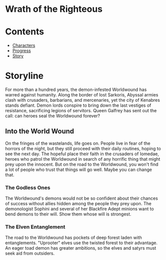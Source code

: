 # Wrath of the Righteous
# Contents
- [Characters](characters.md#characters)
- [Progress](progress.md#progress)
- [Story](#storyline)

# Storyline
For more than a hundred years, the demon-infested Worldwound has warred against humanity. Along the border of lost Sarkoris, Abyssal armies clash with crusaders, barbarians, and mercenaries, yet the city of Kenabres stands defiant. Demon lords conspire to bring down the last vestiges of resistance, sacrificing legions of servitors. Queen Galfrey has sent out the call: can heroes seal the Worldwound forever?

## Into the World Wound
On the fringes of the wastelands, life goes on. People live in fear of the horrors of the night, but they still proceed with their daily routines, hoping to see the next day. The hopeful place their faith in the crusaders of Iomedae, heroes who patrol the Worldwound in search of any horrific thing that might prey upon the innocent. But on the road to the Worldwound, you won't find a lot of people who trust that things will go well. Maybe you can change that.

### The Godless Ones
The Worldwound's demons would not be so confident about their chances of success without allies hidden among the people they prey upon. The demonologist Sophini and several of her Blackfire Adept minions want to bend demons to their will. Show them whose will is strongest.

### The Elven Entanglement
The road to the Worldwound has pockets of deep forest laden with entanglements. "Uprooter" elves use the twisted forest to their advantage. An eager toad demon has greater ambitions, so the elves and satyrs must seek aid from outsiders.
